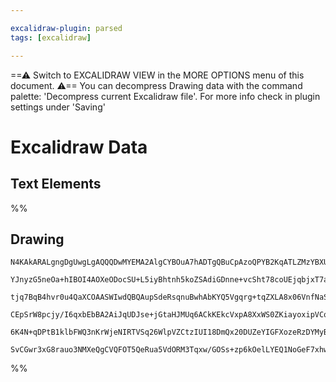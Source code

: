```yaml
---

excalidraw-plugin: parsed
tags: [excalidraw]

---
```

==⚠  Switch to EXCALIDRAW VIEW in the MORE OPTIONS menu of this document. ⚠== You can decompress Drawing data with the command palette: 'Decompress current Excalidraw file'. For more info check in plugin settings under 'Saving'


# Excalidraw Data

## Text Elements
%%
## Drawing
```compressed-json
N4KAkARALgngDgUwgLgAQQQDwMYEMA2AlgCYBOuA7hADTgQBuCpAzoQPYB2KqATLZMzYBXUtiRoIACyhQ4zZAHoFAc0JRJQgEYA6bGwC2CgF7N6hbEcK4OCtptbErHALRY8RMpWdx8Q1TdIEfARcZgRmBShcZQUebQBGAFZtAGYaOiCEfQQOKGZuAG1wMFAwMogSbghmABkEAFkAcQA2IQBHUgB9ZxhlAAYaqAAWADUAVQ4AOXSyyFhEKsDsKI5l

YJnyzG5neOa+hIBOI4AOXeODocSU+L5iyBhtnh5koZSAdiGDnne+vcSht78coUEjqbjxT7aRJHA5vRKJY7Q96JIGQSQIQjKaTcA7HVIwg4pc7NIbHV7HVEQaxrcSoPqU5hQUhsADWCAAwmx8GxSFUAMTxBCCwUbSCaXDYFnKZlCDjETnc3kSJnWZhwXCBXKiiAAM0I+HwAGVYOsJIIPNrGcy2QB1UGSbi3WbVJmshDGmCm9DmyqUmVYjjhfJoeKU

tjq7BqB4hvr0u4QaXCOAASWIwdQBQAupSdeRsqnuBwhAbKYQ5Vgqrg+tqZXLA8x06VnfNaSk7gBfBkIBDEbjHN43ZrxFJDUPxxgsdhcEMpSkT1icSacMTcBE8L5DPqJMfOwjMAAimSgPe4TKECEpmmEcoAosFsrl00WS/GhHBiLhj72Q3DjjwB3C8RHCi8ZEBwLKFsW+CUtykonmgOoEGExTtuA2Z0LgcBwMan60k20DotkVQfqQEFAgwhAIBQAB

CEpSrW8pcjy/I6qxbEbBA2AiJqUDJse+jGtaHJMUq6ACkKEkcVxpA8XxWS0ZKiayoxipVCqHBqhqORQFJ3HaXJ+gAGL6kaJq0tUXK+sUnF6bkBmCW6drEGCaBOpA0myfxDlsh6XoWRa5Eefp/EAErCAGQbgoFtm8fxADyEZRuCsbRTJwVZIZnBQIZuD6Pq0aoCB5RBXZ/GZbkhqEEYtI8HGxUxQZAAqWBQAAgkQyjTugwQ6jpqWeVkOGkG1MlsBQ

6K4N+qDPtB1klbFWQ3nKrWjeNIRTVSq26WlpVZCtzIUI18DmQx20DUZeYIGFXozeRzDYMyBoABrcO8bnVA9XL4AAmq9zR4gczQ8J8RKA6SQxDORRhsAY3BNpA9AEOe4Iof16X6GFyn1umECneR0okJV1WOnVkAE8QxoIHAq746QJD1GwxAIEtuCaMEU2IfgYS0yQCrMWg8MQNRXIbaQyjigAFDw8SArwMvUHLsv7IkACU2ohQgyjFhqizi7gUspP

SvCGwr3xG8rauo3NMXeQgCVQFOT5QeRua5VdORM3Tqxw/GOSs+zp6kOelLYEQ1NoGeF7xhwbuB8H8bCFAYG0pHlL6BqbKkJMscR0HUfOunpFMCzbPwagkdW+UdgAFYIMszCGjHcAM0zJcBwhSH55AEoO4wjUw/gPvNsdVRhMEyxTtqXGMgYR0LGgt2gWwcEc53ObMgJmQT5w3Cc9zoGhG1E99wPkEGih4CdnQerBI2qHtkAA
```
%%